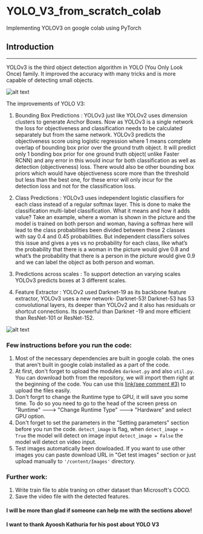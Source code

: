 # YOLO_V3_from_scratch_colab
Implementing YOLOV3 on google colab using PyTorch

## Introduction
---
YOLOv3 is the third object detection algorithm in YOLO (You Only Look Once) family. It improved the accuracy with many tricks and is more capable of detecting small objects.

![alt text](https://static.wixstatic.com/media/4b2724_81d3803e19254b8cb6060b447ea51bf7~mv2.png/v1/fill/w_925,h_243,al_c,usm_0.66_1.00_0.01/4b2724_81d3803e19254b8cb6060b447ea51bf7~mv2.png)

The improvements of YOLO V3:

1. Bounding Box Predictions : YOLOv3 just like YOLOv2 uses dimension clusters to generate Anchor Boxes. Now as YOLOv3 is a single network the loss for objectiveness and classification needs to be calculated separately but from the same network. YOLOv3 predicts the objectiveness score using logistic regression where 1 means complete overlap of bounding box prior over the ground truth object. It will predict only 1 bonding box prior for one ground truth object( unlike Faster RCNN) and any error in this would incur for both classification as well as detection (objectiveness) loss. There would also be other bounding box priors which would have objectiveness score more than the threshold but less than the best one, for these error will only incur for the detection loss and not for the classification loss.

2. Class Predictions : YOLOv3 uses independent logistic classifiers for each class instead of a regular softmax layer. This is done to make the classification multi-label classification. What it means and how it adds value? Take an example, where a woman is shown in the picture and the model is trained on both person and woman, having a softmax here will lead to the class probabilities been divided between these 2 classes with say 0.4 and 0.45 probabilities. But independent classifiers solves this issue and gives a yes vs no probability for each class, like what’s the probability that there is a woman in the picture would give 0.8 and what’s the probability that there is a person in the picture would give 0.9 and we can label the object as both person and woman.

3. Predictions across scales : To support detection an varying scales YOLOv3 predicts boxes at 3 different scales.

4. Feature Extractor : YOLOv2 used Darknet-19 as its backbone feature extractor, YOLOv3 uses a new network- Darknet-53! Darknet-53 has 53 convolutional layers, its deeper than YOLOv2 and it also has residuals or shortcut connections. Its powerful than Darknet -19 and more efficient than ResNet-101 or ResNet-152.

![alt text](https://cdn-images-1.medium.com/max/1600/1*_dsvGlCE0-HfvGBcpdxoUg.png)


### Few instructions before you run the code:
1. Most of the necessary dependencies are built in google colab. the ones that aren't built in google colab installed as a part of the code.
2. At first, don't forget to upload the modules `darknet.py` and also `util.py`. You can download both from the repository, we will import them right at the beginning of the code. You can use this [link(see comment #3)](https://stackoverflow.com/questions/47320052/load-local-data-files-to-colaboratory) to upload the files easily.
3. Don't forgrt to change the Runtime type to GPU, it will save you some time. To do so you need to go to the head of the screen press on "Runtime" ---> "Change Runtime Type" ---> "Hardware" and select GPU option.
4. Don't forget to set the parameters in the "Setting parameters" section before you run the code. `detect_image` is flag, when `detect_image = True` the model will detect on image input `detect_image = False` the model will detect on video input.
5. Test images automatically been dowloaded. If you want to use other images you can paste download URL in "Get test images" section or just upload manually to `'/content/Images'` directory. 


### Further work:
1. Write train file to able traning on other dataset than Microsoft's COCO.
2. Save the video file with the detected features.


#### I will be more than glad if someone can help me with the sections above!
#### I want to thank Ayoosh Kathuria for his post about YOLO V3


